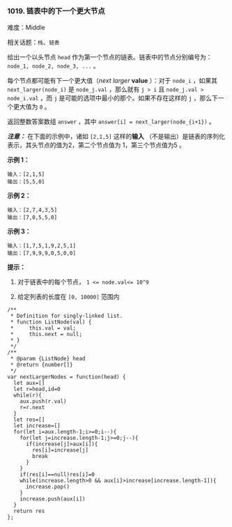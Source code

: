 ### 1019. 链表中的下一个更大节点

难度：Middle

相关话题：`栈`、`链表`

给出一个以头节点 `head` 作为第一个节点的链表。链表中的节点分别编号为： `node_1, node_2, node_3, ...`  。



每个节点都可能有下一个更大值（*next larger*  **value** ）：对于 `node_i` ，如果其 `next_larger(node_i)` 是 `node_j.val` ，那么就有 `j > i` 且 `node_j.val > node_i.val` ，而 `j` 是可能的选项中最小的那个。如果不存在这样的 `j` ，那么下一个更大值为 `0` 。



返回整数答案数组 `answer` ，其中 `answer[i] = next_larger(node_{i+1})` 。



***注意：*** 在下面的示例中，诸如  `[2,1,5]`  这样的**输入** （不是输出）是链表的序列化表示，其头节点的值为2，第二个节点值为 1，第三个节点值为5 。







**示例 1：** 



```
输入：[2,1,5]
输出：[5,5,0]
```


**示例 2：** 



```
输入：[2,7,4,3,5]
输出：[7,0,5,5,0]
```


**示例 3：** 



```
输入：[1,7,5,1,9,2,5,1]
输出：[7,9,9,9,0,5,0,0]
```






**提示：** 




1. 对于链表中的每个节点， `1 <= node.val<= 10^9` 

2. 给定列表的长度在  `[0, 10000]` 范围内




```
/**
 * Definition for singly-linked list.
 * function ListNode(val) {
 *     this.val = val;
 *     this.next = null;
 * }
 */
/**
 * @param {ListNode} head
 * @return {number[]}
 */
var nextLargerNodes = function(head) {
  let aux=[]
  let r=head,id=0
  while(r){
    aux.push(r.val)
    r=r.next
  }
  let res=[]
  let increase=[]
  for(let i=aux.length-1;i>=0;i--){
    for(let j=increase.length-1;j>=0;j--){
      if(increase[j]>aux[i]){
        res[i]=increase[j]
        break
      }
    }
    if(res[i]==null)res[i]=0
    while(increase.length>0 && aux[i]>increase[increase.length-1]){
      increase.pop()
    }
    increase.push(aux[i])
  }
  return res
};
```

